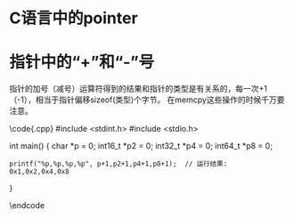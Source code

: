 # C语言中的pointer


# 指针中的“+”和“-”号

指针的加号（减号）运算符得到的结果和指针的类型是有关系的，每一次+1（-1），相当于指针偏移sizeof(类型)个字节。
在memcpy这些操作的时候千万要注意。

\code{.cpp}
#include <stdint.h>
#include <stdio.h>

int main()
{
    char *p = 0;
    int16_t *p2 = 0;
    int32_t *p4 = 0;
    int64_t *p8 = 0;
    
    printf("%p,%p,%p,%p", p+1,p2+1,p4+1,p8+1);  // 运行结果: 0x1,0x2,0x4,0x8 
}

\endcode